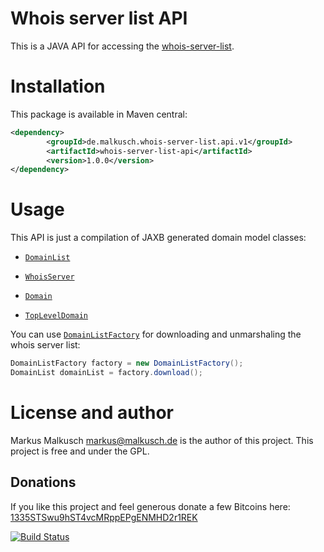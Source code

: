 # Whois server list API

This is a JAVA API for accessing the
[whois-server-list](https://github.com/whois-server-list/whois-server-list).


# Installation

This package is available in Maven central:

```xml
<dependency>
        <groupId>de.malkusch.whois-server-list.api.v1</groupId>
        <artifactId>whois-server-list-api</artifactId>
        <version>1.0.0</version>
</dependency>
```


# Usage

This API is just a compilation of JAXB generated domain model classes:

 * [`DomainList`](http://whois-server-list.github.io/whois-server-list-api/apidocs/de/malkusch/whoisServerList/api/v1/model/DomainList.html)

 * [`WhoisServer`](http://whois-server-list.github.io/whois-server-list-api/apidocs/de/malkusch/whoisServerList/api/v1/model/WhoisServer.html)

 * [`Domain`](http://whois-server-list.github.io/whois-server-list-api/apidocs/de/malkusch/whoisServerList/api/v1/model/domain/Domain.html)

 * [`TopLevelDomain`](http://whois-server-list.github.io/whois-server-list-api/apidocs/de/malkusch/whoisServerList/api/v1/model/domain/TopLevelDomain.html)

You can use
[`DomainListFactory`](http://whois-server-list.github.io/whois-server-list-api/apidocs/de/malkusch/whoisServerList/api/v1/DomainListFactory.html)
for downloading and unmarshaling the whois server list:

```java
DomainListFactory factory = new DomainListFactory();
DomainList domainList = factory.download();
```


# License and author

Markus Malkusch <markus@malkusch.de> is the author of this project.
This project is free and under the GPL.

## Donations

If you like this project and feel generous donate a few Bitcoins here:
[1335STSwu9hST4vcMRppEPgENMHD2r1REK](bitcoin:1335STSwu9hST4vcMRppEPgENMHD2r1REK)

[![Build Status](https://travis-ci.org/whois-server-list/whois-server-list-api.svg)](https://travis-ci.org/whois-server-list/whois-server-list-api)
